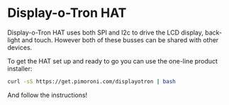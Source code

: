 <!--
---
name: Display-o-Tron HAT
class: board
type: display
formfactor: HAT
manufacturer: Pimoroni
description: A 3-line character LCD with a 6-zone RGB backlight and 6 touch buttons
url: https://shop.pimoroni.com/products/display-o-tron-hat
github: https://github.com/pimoroni/displayotron
buy: https://shop.pimoroni.com/products/display-o-tron-hat
image: 'display-o-tron-hat.png'
pincount: 40
eeprom: yes
power:
  '1':
  '2':
ground:
  '6':
  '9':
  '39':
pin:
  '3':
    mode: i2c
  '5':
    mode: i2c
  '19':
    mode: spi
  '22':
    name: LCD Register Select
    mode: output
    active: high
  '23':
    mode: spi
  '24':
    name: LCD Chip Select
    mode: chipselect
    active: high
  '32':
    name: LCD Reset
    mode: output
    active: low
i2c:
  '0x54':
    name: Backlight
    device: sn3218
  '0x2c':
    name: Cap Touch
    device: cap1166
-->
# Display-o-Tron HAT

Display-o-Tron HAT uses both SPI and I2c to drive the LCD display, back-light and touch. However both of these busses can be shared with other devices.

To get the HAT set up and ready to go you can use the one-line product installer:

```bash
curl -sS https://get.pimoroni.com/displayotron | bash
```

And follow the instructions!
